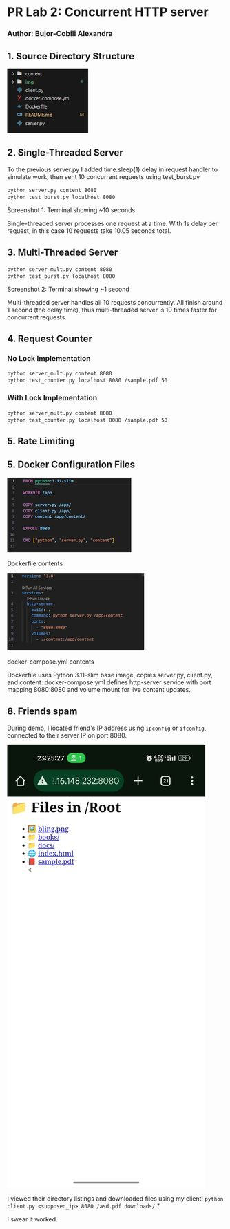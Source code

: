# PR Lab 2: Concurrent HTTP server

### Author: Bujor-Cobili Alexandra

## 1. Source Directory Structure
![ ](img/contents_root.png)

## 2. Single-Threaded Server
To the previous server.py I added time.sleep(1) delay in request handler to simulate work, then sent 10 concurrent requests using test_burst.py

```
python server.py content 8080
python test_burst.py localhost 8080
```

Screenshot 1: Terminal showing ~10 seconds

Single-threaded server processes one request at a time. With 1s delay per request, in this case 10 requests take 10.05 seconds total.

## 3. Multi-Threaded Server

```
python server_mult.py content 8080
python test_burst.py localhost 8080
```

Screenshot 2: Terminal showing ~1 second

Multi-threaded server handles all 10 requests concurrently. All finish around 1 second (the delay time), thus multi-threaded server is 10 times faster for concurrent requests.


## 4. Request Counter

### No Lock Implementation

```
python server_mult.py content 8080
python test_counter.py localhost 8080 /sample.pdf 50
```

### With Lock Implementation

```
python server_mult.py content 8080
python test_counter.py localhost 8080 /sample.pdf 50
```

## 5. Rate Limiting



## 5. Docker Configuration Files
![ ](img/docker.png)

Dockerfile contents

![ ](img/yml.png)

 docker-compose.yml contents

Dockerfile uses Python 3.11-slim base image, copies server.py, client.py, and content. docker-compose.yml defines http-server service with port mapping 8080:8080 and volume mount for live content updates.


## 8. Friends spam
During demo, I located friend's IP address using `ipconfig` or `ifconfig`, connected to their server IP on port 8080. 

![ ](img/friend_to_me.jpg)

I viewed their directory listings and downloaded files using my client: `python client.py <supposed_ip> 8080 /asd.pdf downloads/`.*

I swear it worked.